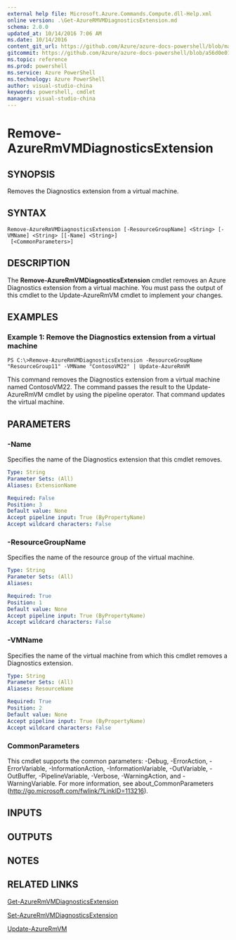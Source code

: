 ```yaml
---
external help file: Microsoft.Azure.Commands.Compute.dll-Help.xml
online version: .\Get-AzureRMVMDiagnosticsExtension.md
schema: 2.0.0
updated_at: 10/14/2016 7:06 AM
ms.date: 10/14/2016
content_git_url: https://github.com/Azure/azure-docs-powershell/blob/master/azureps-cmdlets-docs/ResourceManager/AzureRM.Compute/v2.0/CmdletMDs/Remove-AzureRmVMDiagnosticsExtension.md
gitcommit: https://github.com/Azure/azure-docs-powershell/blob/a56d0e01e65c2c33aa2af13dd29addc94ead6e88/azureps-cmdlets-docs/ResourceManager/AzureRM.Compute/v2.0/CmdletMDs/Remove-AzureRmVMDiagnosticsExtension.md
ms.topic: reference
ms.prod: powershell
ms.service: Azure PowerShell
ms.technology: Azure PowerShell
author: visual-studio-china
keywords: powershell, cmdlet
manager: visual-studio-china
---
```


# Remove-AzureRmVMDiagnosticsExtension

## SYNOPSIS
Removes the Diagnostics extension from a virtual machine.

## SYNTAX

```
Remove-AzureRmVMDiagnosticsExtension [-ResourceGroupName] <String> [-VMName] <String> [[-Name] <String>]
 [<CommonParameters>]
```

## DESCRIPTION
The **Remove-AzureRmVMDiagnosticsExtension** cmdlet removes an Azure Diagnostics extension from a virtual machine.
You must pass the output of this cmdlet to the Update-AzureRmVM cmdlet to implement your changes.

## EXAMPLES

### Example 1: Remove the Diagnostics extension from a virtual machine
```
PS C:\>Remove-AzureRmVMDiagnosticsExtension -ResourceGroupName "ResourceGroup11" -VMName "ContosoVM22" | Update-AzureRmVM
```

This command removes the Diagnostics extension from a virtual machine named ContosoVM22.
The command passes the result to the Update-AzureRmVM cmdlet by using the pipeline operator.
That command updates the virtual machine.

## PARAMETERS

### -Name
Specifies the name of the Diagnostics extension that this cmdlet removes.

```yaml
Type: String
Parameter Sets: (All)
Aliases: ExtensionName

Required: False
Position: 3
Default value: None
Accept pipeline input: True (ByPropertyName)
Accept wildcard characters: False
```

### -ResourceGroupName
Specifies the name of the resource group of the virtual machine.

```yaml
Type: String
Parameter Sets: (All)
Aliases: 

Required: True
Position: 1
Default value: None
Accept pipeline input: True (ByPropertyName)
Accept wildcard characters: False
```

### -VMName
Specifies the name of the virtual machine from which this cmdlet removes a Diagnostics extension.

```yaml
Type: String
Parameter Sets: (All)
Aliases: ResourceName

Required: True
Position: 2
Default value: None
Accept pipeline input: True (ByPropertyName)
Accept wildcard characters: False
```

### CommonParameters
This cmdlet supports the common parameters: -Debug, -ErrorAction, -ErrorVariable, -InformationAction, -InformationVariable, -OutVariable, -OutBuffer, -PipelineVariable, -Verbose, -WarningAction, and -WarningVariable. For more information, see about_CommonParameters (http://go.microsoft.com/fwlink/?LinkID=113216).

## INPUTS

## OUTPUTS

## NOTES

## RELATED LINKS

[Get-AzureRmVMDiagnosticsExtension](.\Get-AzureRMVMDiagnosticsExtension.md)

[Set-AzureRmVMDiagnosticsExtension](.\Set-AzureRMVMDiagnosticsExtension.md)

[Update-AzureRmVM](.\Update-AzureRmVM.md)

